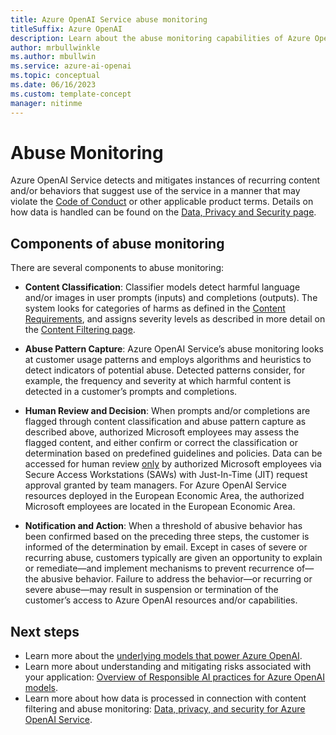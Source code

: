 ```yaml
---
title: Azure OpenAI Service abuse monitoring
titleSuffix: Azure OpenAI
description: Learn about the abuse monitoring capabilities of Azure OpenAI Service
author: mrbullwinkle
ms.author: mbullwin
ms.service: azure-ai-openai
ms.topic: conceptual 
ms.date: 06/16/2023
ms.custom: template-concept
manager: nitinme
---
```


# Abuse Monitoring

Azure OpenAI Service detects and mitigates instances of recurring content and/or behaviors that suggest use of the service in a manner that may violate the [Code of Conduct](/legal/cognitive-services/openai/code-of-conduct?context=/azure/ai-services/openai/context/context) or other applicable product terms. Details on how data is handled can be found on the [Data, Privacy and Security page](/legal/cognitive-services/openai/data-privacy?context=/azure/ai-services/openai/context/context).

## Components of abuse monitoring

There are several components to abuse monitoring:

- **Content Classification**: Classifier models detect harmful language and/or images in user prompts (inputs) and completions (outputs). The system looks for categories of harms as defined in the [Content Requirements](/legal/cognitive-services/openai/code-of-conduct?context=/azure/ai-services/openai/context/context), and assigns severity levels as described in more detail on the [Content Filtering page](content-filter.md).

- **Abuse Pattern Capture**: Azure OpenAI Service’s abuse monitoring looks at customer usage patterns and employs algorithms and heuristics to detect indicators of potential abuse. Detected patterns consider, for example, the frequency and severity at which harmful content is detected in a customer’s prompts and completions.

- **Human Review and Decision**: When prompts and/or completions are flagged through content classification and abuse pattern capture as described above, authorized Microsoft employees may assess the flagged content, and either confirm or correct the classification or determination based on predefined guidelines and policies. Data can be accessed for human review <u>only</u> by authorized Microsoft employees via Secure Access Workstations (SAWs) with Just-In-Time (JIT) request approval granted by team managers. For Azure OpenAI Service resources deployed in the European Economic Area, the authorized Microsoft employees are located in the European Economic Area.

- **Notification and Action**: When a threshold of abusive behavior has been confirmed based on the preceding three steps, the customer is informed of the determination by email. Except in cases of severe or recurring abuse, customers typically are given an opportunity to explain or remediate—and implement mechanisms to prevent recurrence of—the abusive behavior. Failure to address the behavior—or recurring or severe abuse—may result in suspension or termination of the customer’s access to Azure OpenAI resources and/or capabilities.

## Next steps

- Learn more about the [underlying models that power Azure OpenAI](../concepts/models.md).
- Learn more about understanding and mitigating risks associated with your application: [Overview of Responsible AI practices for Azure OpenAI models](/legal/cognitive-services/openai/overview?context=/azure/ai-services/openai/context/context).
- Learn more about how data is processed in connection with content filtering and abuse monitoring: [Data, privacy, and security for Azure OpenAI Service](/legal/cognitive-services/openai/data-privacy?context=/azure/ai-services/openai/context/context#preventing-abuse-and-harmful-content-generation).
